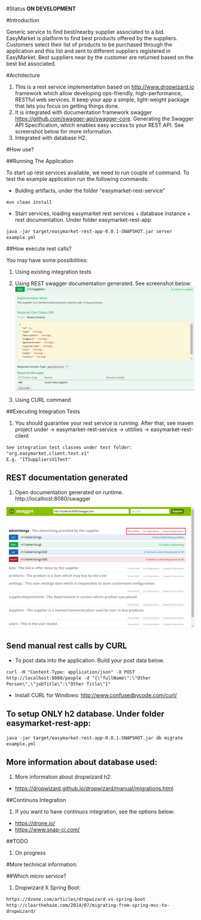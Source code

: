 #Status
**ON DEVELOPMENT**

#Introduction

Generic service to find best/nearby supplier associated to a bid. EasyMarket is platform to find best products offered by the suppliers. Customers select their list of products to be purchased through the application and this list and sent to different suppliers registered in EasyMarket. Best suppliers near by the customer are returned based on the best bid associated.

#Architecture

 1. This is a rest service implementation based on http://www.dropwizard.io framework which allow developing ops-friendly, high-performance, RESTful web services. It keep your app a simple, light-weight package that lets you focus on getting things done.
 2. It is integrated with documentation framework swagger https://github.com/swagger-api/swagger-core. Generating the Swagger API Specification, which enables easy access to your REST API. See screenshot below for more information. 
 3. Integrated with database H2. 

#How use?

##Running The Application

To start up rest services available, we need to run couple of command. To test the example application run the following commands:

 * Bulding artifacts, under the folder "easymarket-rest-service"

```
mvn clean install
```

 * Start services, loading easymarket rest services + database instance + rest documentation.  Under folder easymarket-rest-app:
```
java -jar target/easymarket-rest-app-0.0.1-SNAPSHOT.jar server example.yml
```

##How execute rest calls?

 You may have some possibilities: 
  1. Using existing integration tests
  2. Using REST swagger documentation generated. See screenshot below:
  ![POST Call](https://github.com/gonella/easymarket-rest-service/blob/master/easymarket-rest-service/docs/PostCallExampleViaSwagger.png "Rest documentation generated")

  3. Using CURL command 

##Executing Integration Tests

 1. You should guarantee your rest service is running. After that, see maven project under -> easymarket-rest-service -> utitilies -> easymarket-rest-client

```
See integration test classes under test folder: "org.easymarket.client.test.v1"
E.g. "ITSuppliersV1Test"
```

## REST documentation generated 

 1. Open documentation generated on runtime. http://localhost:8080/swagger	

![Documentation generated](https://github.com/gonella/easymarket-rest-service/blob/master/easymarket-rest-service/docs/EasymarketApiAvailableDoc.png "Rest documentation generated")

## Send manual rest calls by CURL

 * To post data into the application. Build your post data below.
```
curl -H "Content-Type: application/json" -X POST http://localhost:8080/people -d "{\"fullName\":\"Other Person\",\"jobTitle\":\"Other Title\"}"
```
 * Install CURL for Windows: http://www.confusedbycode.com/curl/

## To setup ONLY h2 database. Under folder easymarket-rest-app:

```
java -jar target/easymarket-rest-app-0.0.1-SNAPSHOT.jar db migrate example.yml
```

## More information about database used:

1. More information about dropwizard h2:
 * https://dropwizard.github.io/dropwizard/manual/migrations.html

##Continuos Integration

1. If you want to have continuos integration, see the options below:
 * https://drone.io/
 * https://www.snap-ci.com/

##TODO

 1. On progress

#More technical information: 

##Which micro service?

 1. Dropwizard X Spring Boot: 

```
https://dzone.com/articles/dropwizard-vs-spring-boot
http://clearthehaze.com/2014/07/migrating-from-spring-mvc-to-dropwizard/
```
